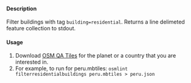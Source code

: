 #### Description

Filter buildings with tag `building=residential`. Returns a line delimeted feature collection to stdout.

#### Usage

1. Download [OSM QA Tiles](https://osmlab.github.io/osm-qa-tiles/) for the planet or a country that you are interested in. 
2. For example, to run for peru.mbtiles: `osmlint filterresidentialbuildings peru.mbtiles > peru.json`
